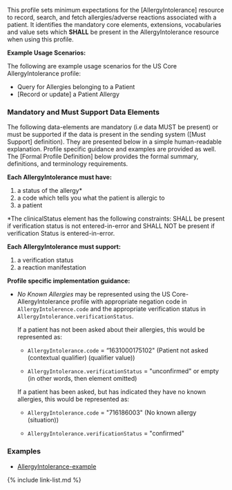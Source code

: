 
This profile sets minimum expectations for the [AllergyIntolerance] resource to record, search, and fetch allergies/adverse reactions associated with a patient.  It identifies the mandatory core elements, extensions, vocabularies and value sets which **SHALL** be present in the AllergyIntolerance resource when using this profile.

**Example Usage Scenarios:**

The following are example usage scenarios for the US Core AllergyIntolerance
 profile:

-   Query for Allergies belonging to a Patient
-   [Record or update]  a Patient Allergy

### Mandatory and Must Support Data Elements

The following data-elements are mandatory (i.e data MUST be present) or must be supported if the data is present in the sending system ([Must Support] definition). They are presented below in a simple human-readable explanation.  Profile specific guidance and examples are provided as well.  The [Formal Profile Definition] below provides the  formal summary, definitions, and  terminology requirements.

**Each AllergyIntolerance must have:**

1.  a status of the allergy*
1.  a code which tells you what the patient is allergic to
1.  a patient

*The clinicalStatus element has the following constraints: SHALL be present if verification status is not entered-in-error and SHALL NOT be present if verification Status is entered-in-error.

**Each AllergyIntolerance must support:**

1. a verification status
1. a reaction manifestation

**Profile specific implementation guidance:**

* *No Known Allergies* may be represented using the US Core-AllergyIntolerance profile with appropriate negation code in `AllergyIntolerence.code` and the appropriate verification status in `AllergyIntolerance.verificationStatus`.

  If a patient has not been asked about their allergies, this would be represented as:

    * `AllergyIntolerance.code` = <span markdown ="1" class="bg-success">“1631000175102" (Patient not asked (contextual qualifier) (qualifier value))</span>

    * `AllergyIntolerance.verificationStatus` = "unconfirmed" <span markdown ="1" class="bg-success">or empty (in other words, then element omitted)</span>

  If a patient has been asked, but has indicated they have no known allergies, this would be represented as:

  * `AllergyIntolerance.code` = "716186003" (No known allergy (situation))

  * `AllergyIntolerance.verificationStatus` = "confirmed"

### Examples

- [AllergyIntolerance-example](AllergyIntolerance-example.html)

{% include link-list.md %}
